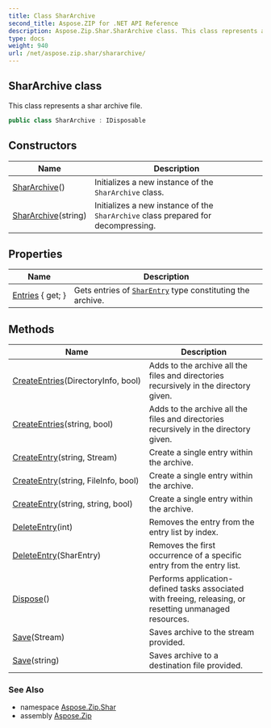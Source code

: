 ```yaml
---
title: Class SharArchive
second_title: Aspose.ZIP for .NET API Reference
description: Aspose.Zip.Shar.SharArchive class. This class represents a shar archive file
type: docs
weight: 940
url: /net/aspose.zip.shar/shararchive/
---
```

## SharArchive class

This class represents a shar archive file.

```csharp
public class SharArchive : IDisposable
```

## Constructors

| Name | Description |
| --- | --- |
| [SharArchive](shararchive/#constructor)() | Initializes a new instance of the `SharArchive` class. |
| [SharArchive](shararchive/#constructor_1)(string) | Initializes a new instance of the `SharArchive` class prepared for decompressing. |

## Properties

| Name | Description |
| --- | --- |
| [Entries](../../aspose.zip.shar/shararchive/entries/) { get; } | Gets entries of [`SharEntry`](../sharentry/) type constituting the archive. |

## Methods

| Name | Description |
| --- | --- |
| [CreateEntries](../../aspose.zip.shar/shararchive/createentries/#createentries)(DirectoryInfo, bool) | Adds to the archive all the files and directories recursively in the directory given. |
| [CreateEntries](../../aspose.zip.shar/shararchive/createentries/#createentries_1)(string, bool) | Adds to the archive all the files and directories recursively in the directory given. |
| [CreateEntry](../../aspose.zip.shar/shararchive/createentry/#createentry_1)(string, Stream) | Create a single entry within the archive. |
| [CreateEntry](../../aspose.zip.shar/shararchive/createentry/#createentry)(string, FileInfo, bool) | Create a single entry within the archive. |
| [CreateEntry](../../aspose.zip.shar/shararchive/createentry/#createentry_2)(string, string, bool) | Create a single entry within the archive. |
| [DeleteEntry](../../aspose.zip.shar/shararchive/deleteentry/#deleteentry_1)(int) | Removes the entry from the entry list by index. |
| [DeleteEntry](../../aspose.zip.shar/shararchive/deleteentry/#deleteentry)(SharEntry) | Removes the first occurrence of a specific entry from the entry list. |
| [Dispose](../../aspose.zip.shar/shararchive/dispose/)() | Performs application-defined tasks associated with freeing, releasing, or resetting unmanaged resources. |
| [Save](../../aspose.zip.shar/shararchive/save/#save)(Stream) | Saves archive to the stream provided. |
| [Save](../../aspose.zip.shar/shararchive/save/#save_1)(string) | Saves archive to a destination file provided. |

### See Also

* namespace [Aspose.Zip.Shar](../../aspose.zip.shar/)
* assembly [Aspose.Zip](../../)


